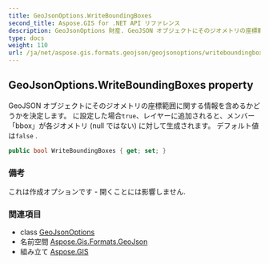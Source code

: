 ```yaml
---
title: GeoJsonOptions.WriteBoundingBoxes
second_title: Aspose.GIS for .NET API リファレンス
description: GeoJsonOptions 財産. GeoJSON オブジェクトにそのジオメトリの座標範囲に関する情報を含めるかどうかを決定します に設定した場合trueレイヤーに追加されるとメンバーbboxが各ジオメトリ null ではない に対して生成されます デフォルト値はfalse .
type: docs
weight: 110
url: /ja/net/aspose.gis.formats.geojson/geojsonoptions/writeboundingboxes/
---
```

## GeoJsonOptions.WriteBoundingBoxes property

GeoJSON オブジェクトにそのジオメトリの座標範囲に関する情報を含めるかどうかを決定します。 に設定した場合`true`、レイヤーに追加されると、メンバー「bbox」が各ジオメトリ (null ではない) に対して生成されます。 デフォルト値は`false` .

```csharp
public bool WriteBoundingBoxes { get; set; }
```

### 備考

これは作成オプションです - 開くことには影響しません.

### 関連項目

* class [GeoJsonOptions](../)
* 名前空間 [Aspose.Gis.Formats.GeoJson](../../geojsonoptions/)
* 組み立て [Aspose.GIS](../../../)


